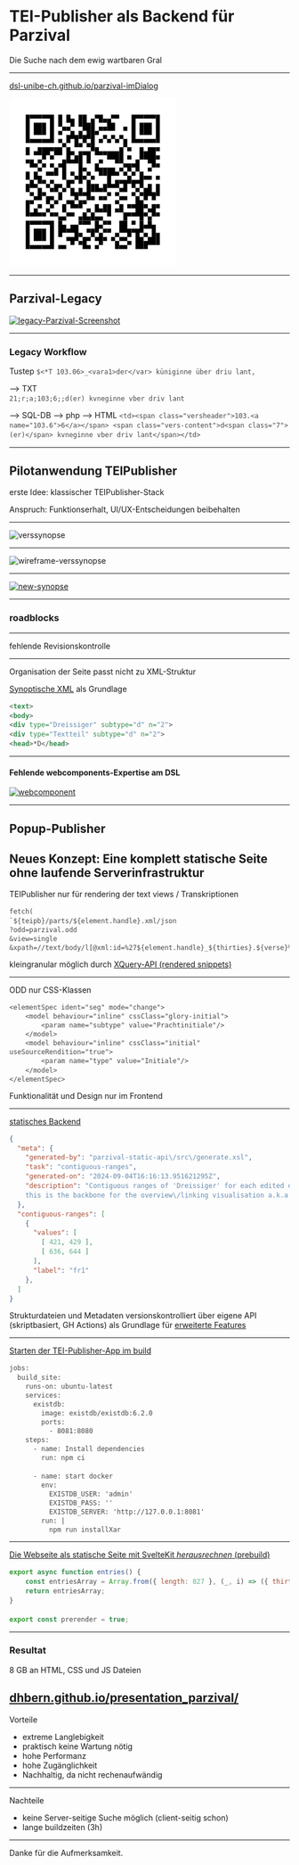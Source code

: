 # TEI-Publisher als Backend für Parzival

Die Suche nach dem ewig wartbaren Gral

<style>
  .slide { background: url(img/dsl0.png) center; background-size: cover }
#  .content { filter: invert() }
  code { opacity: 0.8 }
</style>

---

[dsl-unibe-ch.github.io/parzival-imDialog](https://dsl-unibe-ch.github.io/parzival-imDialog/)

![qr-code](img/qr.png)

---

## Parzival-Legacy

[![legacy-Parzival-Screenshot](img/image.png)](https://parzival.unibe.ch/parzdb/index.php)

<style>
    .slide img {
        max-height: 500px;        
    }
</style>
---
### Legacy Workflow

Tustep
`$<*T 103.06>_<vara1>der</var> küniginne über driu lant,`

--> TXT<br />
`21;r;a;103;6;;d(er) kvneginne vber driv lant`

--> SQL-DB --> php --> HTML
`<td><span class="versheader">103.<a name="103.6">6</a></span> <span class="vers-content">d<span class="7">(er)</span> kvneginne vber driv lant</span></td>`

---

## Pilotanwendung TEIPublisher

erste Idee: klassischer TEIPublisher-Stack

Anspruch: Funktionserhalt, UI/UX-Entscheidungen beibehalten

---

![verssynopse](img/synopsis.png)

---

![wireframe-verssynopse](img/wf-synopsis.jpg)

---

[![new-synopse](img/new-synopse.png)](https://dhbern.github.io/presentation_parzival/textzeugen/d-mk/719/25)

---

### roadblocks

---

fehlende Revisionskontrolle

---

Organisation der Seite passt nicht zu XML-Struktur
<!-- bei Fassungen -->
[Synoptische XML](https://github.com/DHBern/parzival-static-api/blob/master/dist/api/tei/original/syn2.xml) als Grundlage
``` xml
<text>
<body>
<div type="Dreissiger" subtype="d" n="2">
<div type="Textteil" subtype="d" n="2">
<head>*D</head>
```

---

#### Fehlende webcomponents-Expertise am DSL
[![webcomponent](img/webcomponentImage.png)](https://cdn.tei-publisher.com/@2.23.2/dist/api.html#pb-document.0)
<style>
    .slide img {
        max-height: 400px;        
    }
</style>
---

## Popup-Publisher
Neues Konzept: Eine komplett statische Seite ohne laufende Serverinfrastruktur
---

TEIPublisher nur für rendering der text views / Transkriptionen

```
fetch(
`${teipb}/parts/${element.handle}.xml/json
?odd=parzival.odd
&view=single
&xpath=//text/body/l[@xml:id=%27${element.handle}_${thirties}.${verse}%27]`)
```

kleingranular möglich durch [XQuery-API (rendered snippets)](https://dhbern.github.io/presentation_parzival/einzelverssynopse/103/07)

---

ODD nur CSS-Klassen
```
<elementSpec ident="seg" mode="change">
    <model behaviour="inline" cssClass="glory-initial">
        <param name="subtype" value="Prachtinitiale"/>
    </model>
    <model behaviour="inline" cssClass="initial" useSourceRendition="true">
        <param name="type" value="Initiale"/>
    </model>
</elementSpec>
```
Funktionalität und Design nur im Frontend

---

[statisches Backend](https://github.com/DHBern/parzival-static-api/blob/master/dist/api/json/contiguous_ranges.json)
```json
{
  "meta": {
    "generated-by": "parzival-static-api\/src\/generate.xsl",
    "task": "contiguous-ranges",
    "generated-on": "2024-09-04T16:16:13.951621295Z",
    "description": "Contiguous ranges of 'Dreissiger' for each edited document;
    this is the backbone for the overview\/linking visualisation a.k.a. 'devil's table'."
  },
  "contiguous-ranges": [
    {
      "values": [
        [ 421, 429 ],
        [ 636, 644 ]
      ],
      "label": "fr1"
    },
  ]
}
```
<style>
  code {
    line-height: 1.1 !important;    
  }
</style>
Strukturdateien und Metadaten versionskontrolliert über eigene API (skriptbasiert, GH Actions) als Grundlage für [erweiterte Features](https://dhbern.github.io/presentation_parzival/)

---

[Starten der TEI-Publisher-App im build](https://github.com/DHBern/presentation_parzival/blob/main/.github/workflows/main.yml)

```
jobs:
  build_site:
    runs-on: ubuntu-latest
    services:
      existdb:
        image: existdb/existdb:6.2.0
        ports:
          - 8081:8080
    steps:
      - name: Install dependencies
        run: npm ci

      - name: start docker
        env:
          EXISTDB_USER: 'admin'
          EXISTDB_PASS: ''
          EXISTDB_SERVER: 'http://127.0.0.1:8081'
        run: |
          npm run installXar
```

---
[Die Webseite als statische Seite mit SvelteKit _herausrechnen_ (prebuild)](https://github.com/DHBern/presentation_parzival/blob/main/src/routes/fassungen/data/%5Bthirties%5D/%2Bserver.js)

```javascript
export async function entries() {
	const entriesArray = Array.from({ length: 827 }, (_, i) => ({ thirties: String(i + 1) }));
	return entriesArray;
}

export const prerender = true;
```
---
### Resultat
8 GB an HTML, CSS und JS Dateien

[dhbern.github.io/presentation_parzival/](https://dhbern.github.io/presentation_parzival/)
---
Vorteile
- extreme Langlebigkeit
- praktisch keine Wartung nötig
- hohe Performanz
- hohe Zugänglichkeit
- Nachhaltig, da nicht rechenaufwändig
---
Nachteile

- keine Server-seitige Suche möglich (client-seitig schon)
- lange buildzeiten (3h)
---

Danke für die Aufmerksamkeit.


